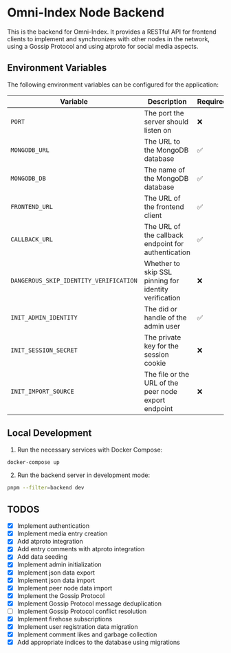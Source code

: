# Omni-Index Node Backend

This is the backend for Omni-Index. It provides a RESTful API for frontend clients to implement and synchronizes with other nodes in the network, using a Gossip Protocol and using atproto for social media aspects.

## Environment Variables

The following environment variables can be configured for the application:

| Variable                               | Description                                           | Required           | Default                 |
| -------------------------------------- | ----------------------------------------------------- | ------------------ | ----------------------- |
| `PORT`                                 | The port the server should listen on                  | :x:                | `8080`                  |
| `MONGODB_URL`                          | The URL to the MongoDB database                       | :white_check_mark: | N/A                     |
| `MONGODB_DB`                           | The name of the MongoDB database                      | :white_check_mark: | N/A                     |
| `FRONTEND_URL`                         | The URL of the frontend client                        | :white_check_mark: | N/A                     |
| `CALLBACK_URL`                         | The URL of the callback endpoint for authentication   | :white_check_mark: | N/A                     |
| `DANGEROUS_SKIP_IDENTITY_VERIFICATION` | Whether to skip SSL pinning for identity verification | :x:                | `false`                 |
| `INIT_ADMIN_IDENTITY`                  | The did or handle of the admin user                   | :white_check_mark: | N/A                     |
| `INIT_SESSION_SECRET`                  | The private key for the session cookie                | :x:                | Generated on first boot |
| `INIT_IMPORT_SOURCE`                   | The file or the URL of the peer node export endpoint  | :x:                | Does not import data    |

## Local Development

1. Run the necessary services with Docker Compose:

```bash
docker-compose up
```

2. Run the backend server in development mode:

```bash
pnpm --filter=backend dev
```

## TODOS

- [x] Implement authentication
- [x] Implement media entry creation
- [x] Add atproto integration
- [x] Add entry comments with atproto integration
- [x] Add data seeding
- [x] Implement admin initialization
- [x] Implement json data export
- [x] Implement json data import
- [x] Implement peer node data import
- [x] Implement the Gossip Protocol
- [x] Implement Gossip Protocol message deduplication
- [ ] Implement Gossip Protocol conflict resolution
- [x] Implement firehose subscriptions
- [x] Implement user registration data migration
- [x] Implement comment likes and garbage collection
- [x] Add appropriate indices to the database using migrations
